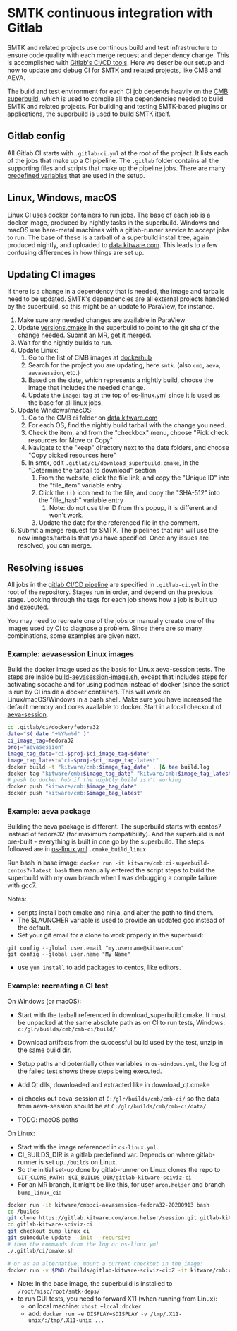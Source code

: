 # SMTK continuous integration with Gitlab

SMTK and related projects use continous build and test infrastructure
to ensure code quality with each merge request and dependency change.
This is accomplished with [Gitlab's CI/CD tools](https://docs.gitlab.com/ee/ci/).
Here we describe our setup and how to update and debug CI for SMTK and related
projects, like CMB and AEVA.

The build and test environment for each CI job depends heavily on
the [CMB superbuild](https://gitlab.kitware.com/cmb/cmb-superbuild), which is
used to compile all the dependencies needed to build SMTK and related projects.
For building and testing SMTK-based plugins or applications, the superbuild is
used to build SMTK itself.

## Gitlab config

All Gitlab CI starts with `.gitlab-ci.yml` at the root of the project. It lists
each of the jobs that make up a CI pipeline. The `.gitlab` folder contains all
the supporting files and scripts that make up the pipeline jobs. There are many
[predefined variables](https://docs.gitlab.com/ee/ci/variables/predefined_variables.html)
that are used in the setup.

## Linux, Windows, macOS

Linux CI uses docker containers to run jobs. The base of each job is a docker
image, produced by nightly tasks in the superbuild. Windows and macOS use
bare-metal machines with a gitlab-runner service to accept jobs to run. The base
of these is a tarball of a superbuild install tree, again produced nightly, and
uploaded to [data.kitware.com](https://data.kitware.com/). This leads to a few
confusing differences in how things are set up.

## Updating CI images

If there is a change in a dependency that is needed, the image and tarballs need to be
updated. SMTK's dependencies are all external projects handled by the superbuild, so this
might be an update to ParaView, for instance.
1. Make sure any needed changes are available in ParaView
2. Update [versions.cmake](https://gitlab.kitware.com/cmb/cmb-superbuild/-/blob/afd0eb923e12b8e019db249b215bae3d32768b2e/versions.cmake#L30)
   in the superbuild to point to the git sha of the change needed. Submit an MR, get it merged.
3. Wait for the nightly builds to run.
4. Update Linux:
   1. Go to the list of CMB images at [dockerhub](https://hub.docker.com/r/kitware/cmb/tags)
   2. Search for the project you are updating, here `smtk`. (also `cmb`, `aeva`, `aevasession`, etc.)
   3. Based on the date, which represents a nightly build, choose the image that includes the needed change.
   4. Update the `image:` tag at the top of [os-linux.yml](https://gitlab.kitware.com/cmb/smtk/-/blob/master/.gitlab/os-linux.yml)
      since it is used as the base for all linux jobs.
5. Update Windows/macOS:
   1. Go to the CMB ci folder on [data.kitware.com](https://data.kitware.com/#collection/58fa68228d777f16d01e03e5/folder/5f0726469014a6d84e0e7c4a)
   2. For each OS, find the nightly build tarball with the change you need.
   3. Check the item, and from the "checkbox" menu, choose "Pick check resources for Move or Copy"
   4. Navigate to the "keep" directory next to the date folders, and choose "Copy picked resources here"
   6. In smtk, edit `.gitlab/ci/download_superbuild.cmake`, in the "Determine the tarball to download" section
      1. From the website, click the file link, and copy the "Unique ID" into the "file_item" variable entry
      2. Click the `(i)` icon next to the file, and copy the "SHA-512" into the "file_hash" variable entry
         1. Note: do not use the ID from this popup, it is different and won't work.
      3. Update the date for the referenced file in the comment.
6. Submit a merge request for SMTK. The pipelines that run will use the new images/tarballs that you have
   specified. Once any issues are resolved, you can merge.

## Resolving issues

All jobs in the [gitlab CI/CD pipeline](https://docs.gitlab.com/ee/ci/yaml/)
are specified in `.gitlab-ci.yml` in the root of the repository.
Stages run in order, and depend on the previous stage. Looking through the tags for each job shows how a job
is built up and executed.

You may need to recreate one of the jobs or manually create one of the images used
by CI to diagnose a problem. Since there are so many combinations, some examples are given next.

### Example: aevasession Linux images

Build the docker image used as the basis for Linux aeva-session tests.
The steps are inside [build-aevasession-image.sh](https://gitlab.kitware.com/cmb/cmb-superbuild/-/blob/master/.gitlab/ci/build-aevasession-image.sh),
except that includes steps for activating sccache and for using podman instead of docker
(since the script is run by CI inside a docker container). This will work on Linux/macOS/Windows
in a bash shell. Make sure you have increased the default memory and cores available to docker.
Start in a local checkout of [aeva-session](https://gitlab.kitware.com/aeva/session).

```bash
cd .gitlab/ci/docker/fedora32
date="$( date "+%Y%m%d" )"
ci_image_tag=fedora32
proj="aevasession"
image_tag_date="ci-$proj-$ci_image_tag-$date"
image_tag_latest="ci-$proj-$ci_image_tag-latest"
docker build -t "kitware/cmb:$image_tag_date" . |& tee build.log
docker tag "kitware/cmb:$image_tag_date" "kitware/cmb:$image_tag_latest"
# push to docker hub if the nightly build isn't working
docker push "kitware/cmb:$image_tag_date"
docker push "kitware/cmb:$image_tag_latest"
```

### Example: aeva package

Building the aeva package is different. The superbuild starts with centos7 instead of fedora32 (for maximum compatibility). And the superbuild is not pre-built - everything is built in one go by the superbuild. The steps followed are in [os-linux.yml](https://gitlab.kitware.com/cmb/cmb-superbuild/-/blob/master/.gitlab/os-linux.yml) `.cmake_build_linux`

Run bash in base image:
`docker run -it kitware/cmb:ci-superbuild-centos7-latest bash`
then manually entered the script steps to build the superbuild with my own branch when I was debugging a compile failure with gcc7.

Notes:

* scripts install both cmake and ninja, and alter the path to find them.
* The $LAUNCHER variable is used to provide an updated gcc instead of the default.
* Set your git email for a clone to work properly in the superbuild:
```
git config --global user.email "my.username@kitware.com"
git config --global user.name "My Name"
```
* use `yum install` to add packages to centos, like editors.

### Example: recreating a CI test

On Windows (or macOS):

* Start with the tarball referenced in download_superbuild.cmake. It must be unpacked at the same absolute path as on CI to run tests, Windows: `c:/glr/builds/cmb/cmb-ci/build/`

* Download artifacts from the successful build used by the test, unzip in the same build dir.
* Setup paths and potentially other variables in `os-windows.yml`, the log of the failed test shows these steps being executed.
* Add Qt dlls, downloaded and extracted like in download_qt.cmake
* ci checks out aeva-session at `C:/glr/builds/cmb/cmb-ci/` so the data from aeva-session should be at `C:/glr/builds/cmb/cmb-ci/data/`.
* TODO: macOS paths

On Linux:
* Start with the image referenced in `os-linux.yml`.
* CI_BUILDS_DIR is a gitlab predefined var. Depends on where gitlab-runner is set up. `/builds` on Linux.
* So the initial set-up done by gitlab-runner on Linux clones the repo to `GIT_CLONE_PATH: $CI_BUILDS_DIR/gitlab-kitware-sciviz-ci`
* For an MR branch, it might be like this, for user `aron.helser` and branch `bump_linux_ci`:
```bash
docker run -it kitware/cmb:ci-aevasession-fedora32-20200913 bash
cd /builds
git clone https://gitlab.kitware.com/aron.helser/session.git gitlab-kitware-sciviz-ci
cd gitlab-kitware-sciviz-ci
git checkout bump_linux_ci
git submodule update --init --recursive
# then the commands from the log or os-linux.yml
./.gitlab/ci/cmake.sh

# or as an alternative, mount a current checkout in the image:
docker run -v $PWD:/builds/gitlab-kitware-sciviz-ci:Z -it kitware/cmb:ci-aevasession-fedora32-20200913 bash
```
* Note: In the base image, the superbuild is installed to `/root/misc/root/smtk-deps/`
* to run GUI tests, you need to forward X11 (when running from Linux):
  * on local machine: `xhost +local:docker`
  * add: `docker run -e DISPLAY=$DISPLAY -v /tmp/.X11-unix/:/tmp/.X11-unix ...`

